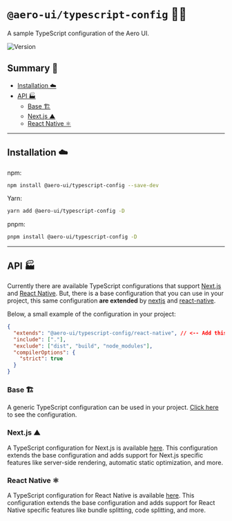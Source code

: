 # `@aero-ui/typescript-config` 👨‍🎨

A sample TypeScript configuration of the Aero UI.

![Version](https://img.shields.io/npm/v/%40aero-ui%2Ftypescript-config?style=flat&color=brightgreen&link=https%3A%2F%2Fwww.npmjs.com%2Fpackage%2F%40aero-ui%2Ftypescript-config)

## Summary 📖

- [Installation ☁️](#installation-️)
- [API 🏭](#api-)
  - [Base 🏗️](#base-️)
  - [Next.js ▲](#nextjs-)
  - [React Native ⚛️](#react-native-️)

---

## Installation ☁️

npm:

```sh
npm install @aero-ui/typescript-config --save-dev
```

Yarn:

```sh
yarn add @aero-ui/typescript-config -D
```

pnpm:

```sh
pnpm install @aero-ui/typescript-config -D
```

---

## API 🏭

Currently there are available TypeScript configurations that support [Next.js](https://nextjs.org/) and [React Native](https://reactnative.dev/). But, there is a base configuration that you can use in your project, this same configuration **are extended** by [nextjs](#nextjs-) and [react-native](#react-native-️).

Below, a small example of the configuration in your project:

```json
{
  "extends": "@aero-ui/typescript-config/react-native", // <-- Add this line
  "include": ["."],
  "exclude": ["dist", "build", "node_modules"],
  "compilerOptions": {
    "strict": true
  }
}
```

### Base 🏗️

A generic TypeScript configuration can be used in your project. [Click here](./base.json) to see the configuration.

### Next.js ▲

A TypeScript configuration for Next.js is available [here](./nextjs.json). This configuration extends the base configuration and adds support for Next.js specific features like server-side rendering, automatic static optimization, and more.

### React Native ⚛️

A TypeScript configuration for React Native is available [here](./react-native.json). This configuration extends the base configuration and adds support for React Native specific features like bundle splitting, code splitting, and more.

